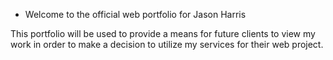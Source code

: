 * Welcome to the official web portfolio for Jason Harris

This portfolio will be used to provide a means for future clients to
view my work in order to make a decision to utilize my services for
their web project.
